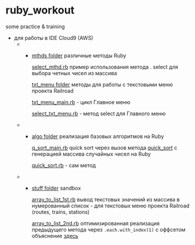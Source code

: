 # ruby_workout
some practice &amp; training


- для работы  в IDE Cloud9 (AWS) 
  - - [mthds folder](https://github.com/alex-dev-2020/ruby_workout/tree/master/mthds) различные методы Ruby
  
        [select_mthd.rb](https://github.com/alex-dev-2020/ruby_workout/blob/master/mthds/select_mthd.rb)  пример использования метода . select  для выбора четных чисел из массива
        
        [txt_menu folder](https://github.com/alex-dev-2020/ruby_workout/tree/master/mthds/txt_menu) методы для работы с текстовыми меню проекта Railroad
        
       [txt_menu_main.rb](https://github.com/alex-dev-2020/ruby_workout/blob/master/mthds/txt_menu/txt_menu_main.rb) - цикл Главное  меню
        
        [select_txt_menu.rb](https://github.com/alex-dev-2020/ruby_workout/blob/master/mthds/txt_menu/select_txt_menu.rb) - метод select для Главного меню
        

  
  - - [algo folder](https://github.com/alex-dev-2020/ruby_workout/tree/master/algo) реализация базовых алгоритмов на Ruby
  
        [q_sort_main.rb](https://github.com/alex-dev-2020/ruby_workout/blob/master/algo/q_sort_main.rb) quick sort через вызов метода [quick_sort](https://github.com/alex-dev-2020/ruby_workout/blob/master/algo/quick_sort.rb) с генерацией массива случайных чисел на Ruby
        
        [quick_sort.rb](https://github.com/alex-dev-2020/ruby_workout/blob/master/algo/quick_sort.rb) - сам метод
        
  - - [stuff folder](https://github.com/alex-dev-2020/ruby_workout/tree/master/stuff)  sandbox
 
       [array_to_list_1st.rb](https://github.com/alex-dev-2020/ruby_workout/blob/master/stuff/array_to_list_1st.rb) вывод текстовых значений из массива в нумерованный список - для текстовых меню проекта Railroad (routes, trains, stations)
       
       [array_to_list_2nd.rb](https://github.com/alex-dev-2020/ruby_workout/blob/master/stuff/array_to_list_2nd.rb) оптимизированная реализация предыдущего метода через `.each.with_index(1)` с оффсетом объяснение [здесь](https://stackoverflow.com/questions/5646390/ruby-each-with-index-offset/19567086)
  
  
